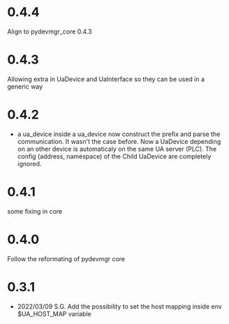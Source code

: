 0.4.4
=====
Align to pydevmgr_core 0.4.3

0.4.3
=====
Allowing extra in UaDevice and UaInterface so they can be used in a generic way 


0.4.2
=====
- a ua_device inside a ua_device now construct the prefix and parse the communication.
It wasn't the case before. Now a UaDevice depending on an other device is automaticaly on 
the same UA server (PLC). The config (address, namespace) of the Child UaDevice are completely 
ignored.

0.4.1
=====
some fixing in core 

0.4.0
=====
Follow the reformating of pydevmgr core 

0.3.1
=====

- 2022/03/09 S.G. Add the possibility to set the host mapping inside env $UA_HOST_MAP variable
